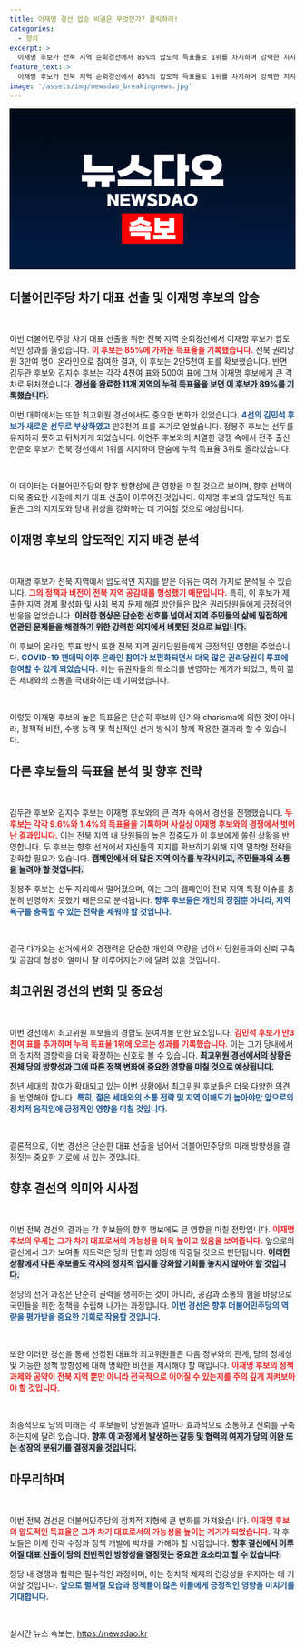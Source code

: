 ```yaml
---
title: 이재명 경선 압승 비결은 무엇인가? 클릭하라!
categories:
  - 정치
excerpt: >
  이재명 후보가 전북 지역 순회경선에서 85%의 압도적 득표율로 1위를 차지하며 강력한 지지를 받았습니다. 누적 득표율에서도 89%를 기록, 선두를 고수하는 가운데, 최고위원 경선에서도 김민석 후보가 새로운 1위로 부상했습니다.
feature_text: >
  이재명 후보가 전북 지역 순회경선에서 85%의 압도적 득표율로 1위를 차지하며 강력한 지지를 받았습니다. 누적 득표율에서도 89%를 기록, 선두를 고수하는 가운데, 최고위원 경선에서도 김민석 후보가 새로운 1위로 부상했습니다.
image: '/assets/img/newsdao_breakingnews.jpg'
---
```


<p><img src="/assets/img/newsdao_breakingnews.jpg" alt="bookingtag 속보" /></p>

<h2 data-ke-size="size26">더불어민주당 차기 대표 선출 및 이재명 후보의 압승</h2>

<p data-ke-size="size16">&nbsp;</p>

<p>이번 더불어민주당 차기 대표 선출을 위한 전북 지역 순회경선에서 이재명 후보가 압도적인 성과를 올렸습니다. <b><span style="color: #ee2323;">이 후보는 85%에 가까운 득표율을 기록했습니다.</span></b> 전북 권리당원 3만여 명이 온라인으로 참여한 결과, 이 후보는 2만5천여 표를 확보했습니다. 반면 김두관 후보와 김지수 후보는 각각 4천여 표와 500여 표에 그쳐 이재명 후보에게 큰 격차로 뒤처졌습니다. <b><span style="background-color: #21538527;">경선을 완료한 11개 지역의 누적 득표율을 보면 이 후보가 89%를 기록했습니다.</span></b></p>

<p>이번 대회에서는 또한 최고위원 경선에서도 중요한 변화가 있었습니다. <b><span style="color: #1a5490;">4선의 김민석 후보가 새로운 선두로 부상하였고</span></b> 만3천여 표를 추가로 얻었습니다. 정봉주 후보는 선두를 유지하지 못하고 뒤처지게 되었습니다. 이언주 후보와의 치열한 경쟁 속에서 전주 출신 한준호 후보가 전북 경선에서 1위를 차지하며 단숨에 누적 득표율 3위로 올라섰습니다.</p>

<p data-ke-size="size16">&nbsp;</p>

<p>이 데이터는 더불어민주당의 향후 방향성에 큰 영향을 미칠 것으로 보이며, 향후 선택이 더욱 중요한 시점에 차기 대표 선출이 이루어진 것입니다. 이재명 후보의 압도적인 득표율은 그의 지지도와 당내 위상을 강화하는 데 기여할 것으로 예상됩니다. </p>

<h2 data-ke-size="size26">이재명 후보의 압도적인 지지 배경 분석</h2>

<p data-ke-size="size16">&nbsp;</p>

<p>이재명 후보가 전북 지역에서 압도적인 지지를 받은 이유는 여러 가지로 분석될 수 있습니다. <b><span style="color: #ee2323;">그의 정책과 비전이 전북 지역 공감대를 형성했기 때문입니다.</span></b> 특히, 이 후보가 제출한 지역 경제 활성화 및 사회 복지 문제 해결 방안들은 많은 권리당원들에게 긍정적인 반응을 얻었습니다. <b><span style="background-color: #21538527;">이러한 현상은 단순한 선호를 넘어서 지역 주민들의 삶에 밀접하게 연관된 문제들을 해결하기 위한 강력한 의지에서 비롯된 것으로 보입니다.</span></b></p>

<p>이 후보의 온라인 투표 방식 또한 전북 지역 권리당원들에게 긍정적인 영향을 주었습니다. <b><span style="color: #1a5490;">COVID-19 팬데믹 이후 온라인 참여가 보편화되면서 더욱 많은 권리당원이 투표에 참여할 수 있게 되었습니다.</span></b> 이는 유권자들의 목소리를 반영하는 계기가 되었고, 특히 젊은 세대와의 소통을 극대화하는 데 기여했습니다.</p>

<p data-ke-size="size16">&nbsp;</p>

<p>이렇듯 이재명 후보의 높은 득표율은 단순히 후보의 인기와 charisma에 의한 것이 아니라, 정책적 비전, 수행 능력 및 혁신적인 선거 방식이 함께 작용한 결과라 할 수 있습니다.</p>

<h2 data-ke-size="size26">다른 후보들의 득표율 분석 및 향후 전략</h2>

<p data-ke-size="size16">&nbsp;</p>

<p>김두관 후보와 김지수 후보는 이재명 후보와의 큰 격차 속에서 경선을 진행했습니다. <b><span style="color: #ee2323;">두 후보는 각각 9.6%와 1.4%의 득표율을 기록하며 사실상 이재명 후보와의 경쟁에서 벗어난 결과입니다.</span></b> 이는 전북 지역 내 당원들의 높은 집중도가 이 후보에게 쏠린 상황을 반영합니다. 두 후보는 향후 선거에서 자신들의 지지를 확보하기 위해 지역 밀착형 전략을 강화할 필요가 있습니다. <b><span style="background-color: #21538527;">캠페인에서 더 많은 지역 이슈를 부각시키고, 주민들과의 소통을 늘려야 할 것입니다.</span></b></p>

<p>정봉주 후보는 선두 자리에서 떨어졌으며, 이는 그의 캠페인이 전북 지역 특정 이슈를 충분히 반영하지 못했기 때문으로 분석됩니다. <b><span style="color: #1a5490;">향후 후보들은 개인의 장점뿐 아니라, 지역 욕구를 충족할 수 있는 전략을 세워야 할 것입니다.</span></b></p>

<p data-ke-size="size16">&nbsp;</p>

<p>결국 다가오는 선거에서의 경쟁력은 단순한 개인의 역량을 넘어서 당원들과의 신뢰 구축 및 공감대 형성이 얼마나 잘 이루어지는가에 달려 있을 것입니다.</p>

<h2 data-ke-size="size26">최고위원 경선의 변화 및 중요성</h2>

<p data-ke-size="size16">&nbsp;</p>

<p>이번 경선에서 최고위원 후보들의 경합도 눈여겨볼 만한 요소입니다. <b><span style="color: #ee2323;">김민석 후보가 만3천여 표를 추가하며 누적 득표율 1위에 오르는 성과를 기록했습니다.</span></b> 이는 그가 당내에서의 정치적 영향력을 더욱 확장하는 신호로 볼 수 있습니다. <b><span style="background-color: #21538527;">최고위원 경선에서의 상황은 전체 당의 방향성과 그에 따른 정책 변화에 중요한 영향을 미칠 것으로 예상됩니다.</span></b></p>

<p>청년 세대의 참여가 확대되고 있는 이번 상황에서 최고위원 후보들은 더욱 다양한 의견을 반영해야 합니다. <b><span style="color: #1a5490;">특히, 젊은 세대와의 소통 전략 및 지역 이해도가 높아야만 앞으로의 정치적 움직임에 긍정적인 영향을 미칠 것입니다.</span></b> </p>

<p data-ke-size="size16">&nbsp;</p>

<p>결론적으로, 이번 경선은 단순한 대표 선출을 넘어서 더불어민주당의 미래 방향성을 결정짓는 중요한 기로에 서 있는 것입니다.</p>

<h2 data-ke-size="size26">향후 결선의 의미와 시사점</h2>

<p data-ke-size="size16">&nbsp;</p>

<p>이번 전북 경선의 결과는 각 후보들의 향후 행보에도 큰 영향을 미칠 전망입니다. <b><span style="color: #ee2323;">이재명 후보의 우세는 그가 차기 대표로서의 가능성을 더욱 높이고 있음을 보여줍니다.</span></b> 앞으로의 결선에서 그가 보여줄 지도력은 당의 단합과 성장에 직결될 것으로 판단됩니다. <b><span style="background-color: #21538527;">이러한 상황에서 다른 후보들도 각자의 정치적 입지를 강화할 기회를 놓치지 않아야 할 것입니다.</span></b></p>

<p>정당의 선거 과정은 단순히 권력을 쟁취하는 것이 아니라, 공감과 소통의 힘을 바탕으로 국민들을 위한 정책을 수립해 나가는 과정입니다. <b><span style="color: #1a5490;">이번 경선은 향후 더불어민주당의 역량을 평가받을 중요한 기회로 작용할 것입니다.</span></b></p>

<p data-ke-size="size16">&nbsp;</p>

<p>또한 이러한 경선을 통해 선정된 대표와 최고위원들은 다음 정부와의 관계, 당의 정체성 및 가능한 정책 방향성에 대해 명확한 비전을 제시해야 할 때입니다. <b><span style="color: #ee2323;">이재명 후보의 정책 과제와 공약이 전북 지역 뿐만 아니라 전국적으로 이어질 수 있는지를 주의 깊게 지켜보아야 할 것입니다.</span></b></p>

<p data-ke-size="size16">&nbsp;</p>

<p>최종적으로 당의 미래는 각 후보들이 당원들과 얼마나 효과적으로 소통하고 신뢰를 구축하는지에 달려 있습니다. <b><span style="background-color: #21538527;">향후 이 과정에서 발생하는 갈등 및 협력의 여지가 당의 이완 또는 성장의 분위기를 결정지을 것입니다.</span></b> </p>

<h2 data-ke-size="size26">마무리하며</h2>

<p data-ke-size="size16">&nbsp;</p>

<p>이번 전북 경선은 더불어민주당의 정치적 지형에 큰 변화를 가져왔습니다. <b><span style="color: #ee2323;">이재명 후보의 압도적인 득표율은 그가 차기 대표로서의 가능성을 높이는 계기가 되었습니다.</span></b> 각 후보들은 이제 전략 수정과 정책 개발에 박차를 가해야 할 시점입니다. <b><span style="background-color: #21538527;">향후 결선에서 이루어질 대표 선출이 당의 전반적인 방향성을 결정짓는 중요한 요소라고 할 수 있습니다.</span></b></p>

<p>정당 내 경쟁과 협력은 필수적인 과정이며, 이는 정치적 체제의 건강성을 유지하는 데 기여할 것입니다. <b><span style="color: #1a5490;">앞으로 펼쳐질 모습과 정책들이 많은 이들에게 긍정적인 영향을 미치기를 기대합니다.</span></b></p>

<p data-ke-size="size16">&nbsp;</p>
실시간 뉴스 속보는, <a href="https://newsdao.kr" rel="dofollow">https://newsdao.kr</a>


